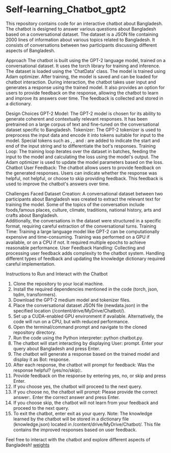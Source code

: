 # Self-learning_Chatbot_gpt2

This repository contains code for an interactive chatbot about Bangladesh. The chatbot is designed to answer various questions about Bangladesh based on a conversational dataset.
The dataset is a JSON file containing 2000 lines of information about various topics related to Bangladesh. 
It consists of conversations between two participants discussing different aspects of Bangladesh.

Approach
The chatbot is built using the GPT-2 language model, trained on a conversational dataset. It uses the torch library for training and inference. 
The dataset is loaded using the 'ChatData' class.
The model is trained using Adam optimizer. After training, the model is saved and can be loaded for chatbot interaction.
During interaction, the chatbot takes user input and generates a response using the trained model. 
It also provides an option for users to provide feedback on the response, allowing the chatbot to learn and improve its answers over time. 
The feedback is collected and stored in a dictionary.

Design Choices
GPT-2 Model: The GPT-2 model is chosen for its ability to generate coherent and contextually relevant responses. It has been pretrained on a large corpus of text and fine-tuned on the conversational dataset specific to Bangladesh.
Tokenizer: The GPT-2 tokenizer is used to preprocess the input data and encode it into tokens suitable for input to the model. Special tokens such as <startofstring>, <endofstring>, and <bot>: are added to indicate the start and end of the input string and to differentiate the bot's responses.
Training Loop: The training loop iterates over the dataset in batches, feeding the input to the model and calculating the loss using the model's output. The Adam optimizer is used to update the model parameters based on the loss.
Chatbot 
User Feedback: The chatbot allows users to provide feedback on the generated responses. Users can indicate whether the response was helpful, not helpful, or choose to skip providing feedback. This feedback is used to improve the chatbot's answers over time.

Challenges Faced
Dataset Creation: A conversational dataset between two participants about Bangladesh was created to extract the relevant text for training the model. Some of the topics of the conversation include foods,famous places, culture, climate, traditions, national history, arts and crafts about Bangladesh.  
Additionally, the conversations in the dataset were structured in a specific format, requiring careful extraction of the conversational turns.
Training Time: Training a large language model like GPT-2 can be computationally expensive and time-consuming. Training was performed on a GPU if available, or on a CPU if not. It required multiple epochs to achieve reasonable performance.
User Feedback Handling: Collecting and processing user feedback adds complexity to the chatbot system. Handling different types of feedback and updating the knowledge dictionary required careful implementation.

Instructions to Run and Interact with the Chatbot
1. Clone the repository to your local machine.
2. Install the required dependencies mentioned in the code (torch, json, tqdm, transformers).
3. Download the GPT-2 medium model and tokenizer files.
4. Place the conversational dataset JSON file (newdata.json) in the specified location (/content/drive/MyDrive/Chatbot/).
5. Set up a CUDA-enabled GPU environment if available. Alternatively, the code will run on a CPU, but with reduced performance.
6. Open the terminal/command prompt and navigate to the cloned repository directory.
7. Run the code using the Python interpreter: python chatbot.py.
8. The chatbot will start interacting by displaying User: prompt. Enter your query about Bangladesh and press Enter.
9. The chatbot will generate a response based on the trained model and display it as Bot: response.
10. After each response, the chatbot will prompt for feedback: Was the response helpful? (yes/no/skip):.
11. Provide feedback on the response by entering yes, no, or skip and press Enter.
12. If you choose yes, the chatbot will proceed to the next query.
13. If you choose no, the chatbot will prompt: Please provide the correct answer:. Enter the correct answer and press Enter.
14. If you choose skip, the chatbot will not learn from your feedback and proceed to the next query.
15. To exit the chatbot, enter exit as your query.
Note: The knowledge learned by the chatbot will be stored in a dictionary file (knowledge.json) located in /content/drive/MyDrive/Chatbot/. This file contains the improved responses based on user feedback.

Feel free to interact with the chatbot and explore different aspects of Bangladesh!
[weights](https://drive.google.com/drive/folders/1PD-JrZVVOXWMxh7UsLiwgUzBQTETlHAi?usp=drive_link)
